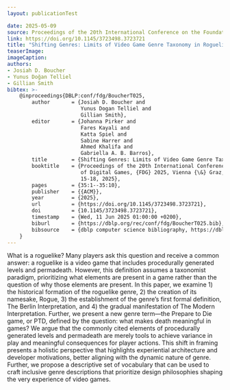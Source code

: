 ```yaml
---
layout: publicationTest

date: 2025-05-09
source: Proceedings of the 20th International Conference on the Foundations of Digital Games
link: https://doi.org/10.1145/3723498.3723721
title: "Shifting Genres: Limits of Video Game Genre Taxonomy in Roguelikes"
teaserImage: 
imageCaption: 
authors:
- Josiah D. Boucher
- Yunus Doğan Telliel
- Gillian Smith
bibtex: >-
    @inproceedings{DBLP:conf/fdg/BoucherT025,
        author       = {Josiah D. Boucher and
                        Yunus Dogan Telliel and
                        Gillian Smith},
        editor       = {Johanna Pirker and
                        Fares Kayali and
                        Katta Spiel and
                        Sabine Harrer and
                        Ahmed Khalifa and
                        Gabriella A. B. Barros},
        title        = {Shifting Genres: Limits of Video Game Genre Taxonomy in Roguelikes},
        booktitle    = {Proceedings of the 20th International Conference on the Foundations
                        of Digital Games, {FDG} 2025, Vienna {\&} Graz, Austria, April
                        15-18, 2025},
        pages        = {35:1--35:10},
        publisher    = {{ACM}},
        year         = {2025},
        url          = {https://doi.org/10.1145/3723498.3723721},
        doi          = {10.1145/3723498.3723721},
        timestamp    = {Wed, 11 Jun 2025 01:00:00 +0200},
        biburl       = {https://dblp.org/rec/conf/fdg/BoucherT025.bib},
        bibsource    = {dblp computer science bibliography, https://dblp.org}
    }
---
```


What is a roguelike? Many players ask this question and receive a common answer: a roguelike is a video game that includes procedurally generated levels and permadeath. However, this definition assumes a taxonomist paradigm, prioritizing what elements are present in a game rather than the question of why those elements are present. In this paper, we examine 1) the historical formation of the roguelike genre, 2) the creation of its namesake, Rogue, 3) the establishment of the genre’s first formal definition, The Berlin Interpretation, and 4) the gradual manifestation of The Modern Interpretation. Further, we present a new genre term—the Prepare to Die game, or PTD, defined by the question: what makes death meaningful in games? We argue that the commonly cited elements of procedurally generated levels and permadeath are merely tools to achieve variance in play and meaningful consequences for player actions. This shift in framing presents a holistic perspective that highlights experiential architecture and developer motivations, better aligning with the dynamic nature of genre. Further, we propose a descriptive set of vocabulary that can be used to craft inclusive genre descriptions that prioritize design philosophies shaping the very experience of video games.